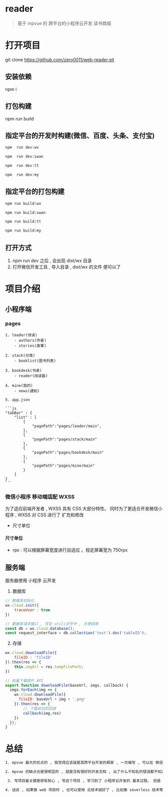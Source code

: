 # reader

> 基于 mpvue 的 跨平台的小程序云开发 读书商城

# 打开项目

git clone https://github.com/zero0011/web-reader.git

## 安装依赖
npm i

## 打包构建
npm run build

## 指定平台的开发时构建(微信、百度、头条、支付宝)
```html
npm  run dev:wx

npm  run dev:swan

npm  run dev:tt

npm  run dev:my

```
## 指定平台的打包构建
```html
npm run build:wx

npm run build:swan

npm run build:tt

npm run build:my
```



## 打开方式
1. npm run dev 之后 , 会出现 dist/wx 目录
2. 打开微信开发工具 , 导入目录 , dist/wx 的文件 便可以了


# 项目介绍

## 小程序端

### pages
    1. leader(领读)
        - authors(作者)
        - stories(故事)

    2. stack(分类)
        - booklist(图书列表)

    3. bookdesk(书桌)
        - reader(阅读器)

    4. mine(我的)
        - news(通知)

    5. app.json

    ```js
    "tabBar" : {
        "list" : [
            {
                "pagePath":"pages/leader/main",
            },
            {
                "pagePath":"pages/stack/main"
            },
            {
                "pagePath":"pages/bookdesk/main"
            },
            {
                "pagePath":"pages/mine/main"
            }
        ]
    }
    ```

### 微信小程序 移动端适配 WXSS

为了适应前端开发者 , WXSS 具有 CSS 大部分特性。 同时为了更适合开发微信小程序 , WXSS 对 CSS 进行了 扩充和修改
- 尺寸单位

#### 尺寸单位
- rpx : 可以根据屏幕宽度进行自适应 。规定屏幕宽为  750rpx 


## 服务端
服务器使用 小程序 云开发

1. 数据库
```js
// 数据库初始化
wx.cloud.init({
    traceUser : true
})
```

```js
// 数据库请求接口 , 写在 utils文件中 , 方便调用
const db = wx.cloud.database();
const request_interface = db.collection('test').doc('tableID');
```


2. 存储
```js
wx.cloud.downloadFile({
    fileID : 'fileID'
}).then(res => {
    this.imgUrl = res.tempFilePath;
})

// 批量下载图片 API
export function downloadFile(baseUrl, imgs, callback) {
  imgs.forEach(img => {
    wx.cloud.downloadFile({
      fileID: baseUrl + img + '.png'
    }).then(res => {
        // 下载成功的回调
        callback(img,res)
    })
  });
}
```

# 总结
```html
1. mpvue 最大的优点的 , 我觉得应该就是其跨平台开发的框架 , 一次编写 , 可以在 微信 , 支付宝等 平台使用 
```

```html
2. mpvue 的缺点也是很明显的 , 就是没有很好的开发文档 , 出了什么不知名的错误都不知道 怎么处理 , 比如 在 mpvue 中 使用 epubjs 解析 , 就会出现 bug 。 导致我曾经 使用 vue 写的 web 移动端阅读器 无法迁移到 mpvue 中 , 项目没有全部完成。
```

```html
 3. 写项目最关键是得有耐心 , 写这个项目 , 学习到了 小程序云开发的 基本过程。 但是 , 下面如果写 跨平台的小程序 , 应该会 使用 uni-app 其他框架了吧。 
```

```html
4. 话说 , 如果做 web 项目时 , 也可以使用 云技术就好了 , 比如像 severless 技术等 , 就不需要使用 后端 , 也能开发这个完整的 全栈项目
```
